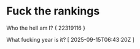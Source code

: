 # Fuck the rankings

Who the hell am I?
{ 22319116 }

What fucking year is it?
[ 2025-09-15T06:43:20Z ]
